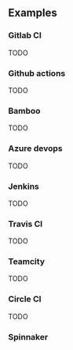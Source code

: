 
## Examples

### Gitlab CI
TODO

### Github actions
TODO

### Bamboo
TODO

### Azure devops
TODO

### Jenkins
TODO

### Travis CI
TODO

### Teamcity
TODO

### Circle CI 
TODO

### Spinnaker 